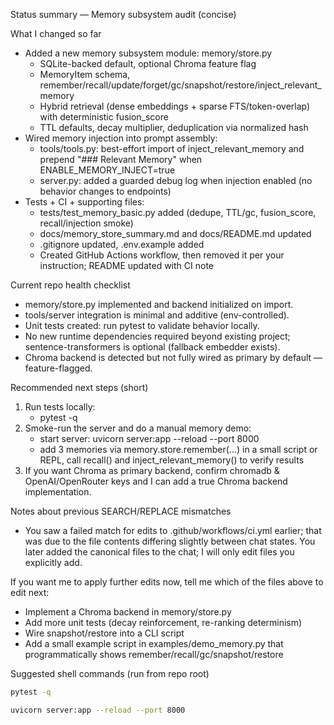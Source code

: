 Status summary — Memory subsystem audit (concise)

What I changed so far
- Added a new memory subsystem module: memory/store.py
  - SQLite-backed default, optional Chroma feature flag
  - MemoryItem schema, remember/recall/update/forget/gc/snapshot/restore/inject_relevant_memory
  - Hybrid retrieval (dense embeddings + sparse FTS/token-overlap) with deterministic fusion_score
  - TTL defaults, decay multiplier, deduplication via normalized hash
- Wired memory injection into prompt assembly:
  - tools/tools.py: best-effort import of inject_relevant_memory and prepend "### Relevant Memory" when ENABLE_MEMORY_INJECT=true
  - server.py: added a guarded debug log when injection enabled (no behavior changes to endpoints)
- Tests + CI + supporting files:
  - tests/test_memory_basic.py added (dedupe, TTL/gc, fusion_score, recall/injection smoke)
  - docs/memory_store_summary.md and docs/README.md updated
  - .gitignore updated, .env.example added
  - Created GitHub Actions workflow, then removed it per your instruction; README updated with CI note

Current repo health checklist
- memory/store.py implemented and backend initialized on import.
- tools/server integration is minimal and additive (env-controlled).
- Unit tests created: run pytest to validate behavior locally.
- No new runtime dependencies required beyond existing project; sentence-transformers is optional (fallback embedder exists).
- Chroma backend is detected but not fully wired as primary by default — feature-flagged.

Recommended next steps (short)
1. Run tests locally:
   - pytest -q
2. Smoke-run the server and do a manual memory demo:
   - start server: uvicorn server:app --reload --port 8000
   - add 3 memories via memory.store.remember(...) in a small script or REPL, call recall() and inject_relevant_memory() to verify results
3. If you want Chroma as primary backend, confirm chromadb & OpenAI/OpenRouter keys and I can add a true Chroma backend implementation.

Notes about previous SEARCH/REPLACE mismatches
- You saw a failed match for edits to .github/workflows/ci.yml earlier; that was due to the file contents differing slightly between chat states. You later added the canonical files to the chat; I will only edit files you explicitly add.

If you want me to apply further edits now, tell me which of the files above to edit next:
- Implement a Chroma backend in memory/store.py
- Add more unit tests (decay reinforcement, re-ranking determinism)
- Wire snapshot/restore into a CLI script
- Add a small example script in examples/demo_memory.py that programmatically shows remember/recall/gc/snapshot/restore

Suggested shell commands (run from repo root)
```bash
pytest -q
```
```bash
uvicorn server:app --reload --port 8000
```
